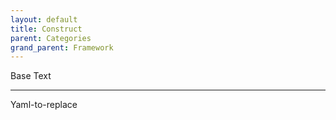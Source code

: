 ```yaml
---
layout: default
title: Construct
parent: Categories
grand_parent: Framework 
---
```


Base Text 

---

Yaml-to-replace
